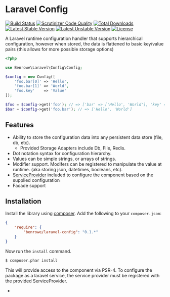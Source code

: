 
# Laravel Config

[![Build Status](https://travis-ci.org/benrowe/laravel-config.svg?branch=feature%2F1-setup-build-environment)](https://travis-ci.org/benrowe/laravel-config)
[![Scrutinizer Code Quality](https://scrutinizer-ci.com/g/benrowe/laravel-config/badges/quality-score.png?b=dev)](https://scrutinizer-ci.com/g/benrowe/laravel-config/?branch=dev)
[![Total Downloads](https://poser.pugx.org/benrowe/laravel-config/d/total.svg)](https://packagist.org/packages/benrowe/laravel-config)
[![Latest Stable Version](https://poser.pugx.org/benrowe/laravel-config/v/stable.svg)](https://packagist.org/packages/benrowe/laravel-config)
[![Latest Unstable Version](https://poser.pugx.org/benrowe/laravel-config/v/unstable.svg)](https://packagist.org/packages/benrowe/laravel-config)
[![License](https://poser.pugx.org/benrowe/laravel-config/license.svg)](https://packagist.org/packages/benrowe/laravel-config)

A Laravel runtime configuration handler that supports hierarchical configuration,
however when stored, the data is flattened to basic key/value pairs (this allows for more possible storage options)

```php
<?php

use Benrowe\Laravel\Config\Config;

$config = new Config([
    'foo.bar[0]' => 'Hello',
    'foo.bar[1]' => 'World',
    'foo.key'    => 'Value'
]);

$foo = $config->get('foo'); // => ['bar' => ['Hello', 'World'], 'key' => 'Value']
$bar = $config->get('foo.bar'); // => ['Hello', 'World']

```

## Features

- Ability to store the configuration data into any persistent data store (file, db, etc).
  - Provided Storage Adapters include Db, File, Redis.
- Dot notation syntax for configuration hierarchy.
- Values can be simple strings, or arrays of strings.
- Modifier support. Modifers can be registered to manipulate the value at runtime. (aka storing json, datetimes, booleans, etc).
- [ServiceProvider][2] included to configure the component based on the supplied configuration
- Facade support


## Installation

Install the library using [composer][1]. Add the following to your `composer.json`:

```json
{
    "require": {
        "benrowe/laravel-config": "0.1.*"
    }
}
```

Now run the `install` command.

```sh
$ composer.phar install
```

This will provide access to the component via PSR-4. To configure the package as a laravel service, the service provider must be registered with the provided ServiceProvider.

*


[1]: http://getcomposer.org/
[2]: https://laravel.com/docs/master/providers
